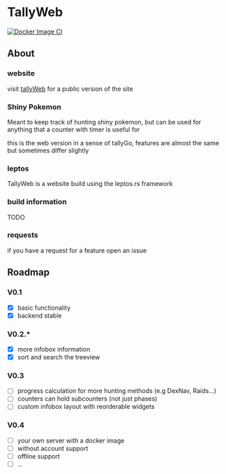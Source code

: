 # TallyWeb
[![Docker Image CI](https://github.com/P3rtang/tallyWeb/actions/workflows/docker-image.yml/badge.svg)](https://github.com/P3rtang/tallyWeb/actions/workflows/docker-image.yml)

## About
### website
visit [tallyWeb](https://tally-web.com) for a public version of the site

### Shiny Pokemon
Meant to keep track of hunting shiny pokemon,
but can be used for anything that a counter with timer is useful for

this is the web version in a sense of tallyGo,
features are almost the same but sometimes differ slightly

### leptos
TallyWeb is a website build using the leptos.rs framework

### build information
TODO

### requests
if you have a request for a feature open an issue

## Roadmap
### V0.1
- [x] basic functionality
- [x] backend stable

### V0.2.*
- [x] more infobox information
- [x] sort and search the treeview

### V0.3
- [ ] progress calculation for more hunting methods (e.g DexNav, Raids...)
- [ ] counters can hold subcounters (not just phases)
- [ ] custom infobox layout with reorderable widgets

### V0.4
- [ ] your own server with a docker image
- [ ] without account support
- [ ] offline support
- [ ] ...
